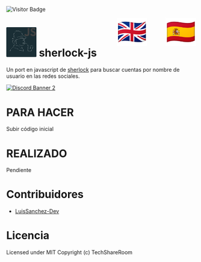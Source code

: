 ﻿![Visitor Badge](https://visitor-badge.laobi.icu/badge?page_id=techshareroom.sherlock-js)

<a href="https://github.com/techshareroom/sherlock-js/blob/main/READMEesES.md" target="_blank"><img src="https://raw.githubusercontent.com/techshareroom/sherlock-js/main/images/languages/spain.png" width="80" img align="right"></a>
<a href="https://github.com/techshareroom/sherlock-js" target="_blank"><img src="https://raw.githubusercontent.com/techshareroom/sherlock-js/main/images/languages/united-kingdom.png" width="80" style="vertical-align:middle;margin:0px 50px" img align="right"></a>

<img src="https://raw.githubusercontent.com/techshareroom/sherlock-js/main/images/sherlock-js.png" width="80"> sherlock-js
=============================================

Un port en javascript de [sherlock](https://github.com/sherlock-project/sherlock) para buscar cuentas por nombre de usuario en las redes sociales.

<a href="https://discord.gg/wfm7Jrj">
<img src="https://discordapp.com/api/guilds/750051000664064141/widget.png?style=banner2" alt="Discord Banner 2"/>
</a>

# PARA HACER

Subir código inicial

# REALIZADO

Pendiente

# Contribuidores

* [LuisSanchez-Dev](https://github.com/LuisSanchez-Dev)

# Licencia
Licensed under MIT Copyright (c) TechShareRoom